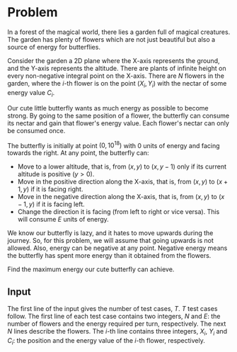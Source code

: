 # Problem

In a forest of the magical world, there lies a garden full of magical creatures. The garden has plenty of flowers which are not just beautiful but also a source of energy for butterflies.

Consider the garden a 2D plane where the X-axis represents the ground, and the Y-axis represents the altitude. There are plants of infinite height on every non-negative integral point on the X-axis. There are $N$ flowers in the garden, where the $i$-th flower is on the point $(X_i, Y_i)$ with the nectar of some energy value $C_i$.

Our cute little butterfly wants as much energy as possible to become strong. By going to the same position of a flower, the butterfly can consume its nectar and gain that flower's energy value. Each flower's nectar can only be consumed once.

The butterfly is initially at point $(0,10^{18})$
with $0$ units of energy and facing towards the right. At any point, the butterfly can:

- Move to a lower altitude, that is, from $(x,y)$ to $(x,y−1)$ only if its current altitude is positive $(y>0)$.
- Move in the positive direction along the X-axis, that is, from $(x,y)$ to $(x+1,y)$ if it is facing right.
- Move in the negative direction along the X-axis, that is, from $(x,y)$ to $(x−1,y)$ if it is facing left.
- Change the direction it is facing (from left to right or vice versa). This will consume $E$ units of energy.

We know our butterfly is lazy, and it hates to move upwards during the journey. So, for this problem, we will assume that going upwards is not allowed. Also, energy can be negative at any point. Negative energy means the butterfly has spent more energy than it obtained from the flowers.

Find the maximum energy our cute butterfly can achieve.

## Input

The first line of the input gives the number of test cases, $T$. $T$ test cases follow.
The first line of each test case contains two integers, $N$ and $E$: the number of flowers and the energy required per turn, respectively.
The next $N$ lines describe the flowers. The $i$-th line contains three integers, $X_i$, $Y_i$ and $C_i$: the position and the energy value of the $i$-th flower, respectively.
